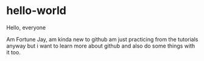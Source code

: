 # hello-world

Hello, everyone

Am Fortune Jay, am kinda new to github am just practicing from the tutorials anyway but i want to learn more about github and also do some things with it too.
